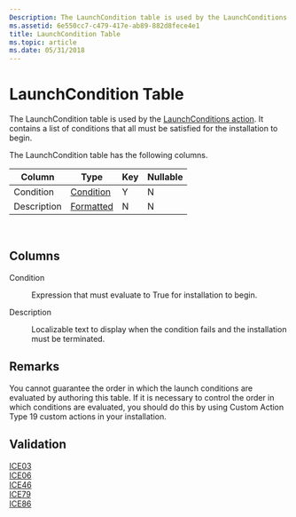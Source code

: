 ```yaml
---
Description: The LaunchCondition table is used by the LaunchConditions action. It contains a list of conditions that all must be satisfied for the installation to begin.
ms.assetid: 6e550cc7-c479-417e-ab89-882d8fece4e1
title: LaunchCondition Table
ms.topic: article
ms.date: 05/31/2018
---
```


# LaunchCondition Table

The LaunchCondition table is used by the [LaunchConditions action](launchconditions-action.md). It contains a list of conditions that all must be satisfied for the installation to begin.

The LaunchCondition table has the following columns.



| Column      | Type                       | Key | Nullable |
|-------------|----------------------------|-----|----------|
| Condition   | [Condition](condition.md) | Y   | N        |
| Description | [Formatted](formatted.md) | N   | N        |



 

## Columns

<dl> <dt>

<span id="Condition"></span><span id="condition"></span><span id="CONDITION"></span>Condition
</dt> <dd>

Expression that must evaluate to True for installation to begin.

</dd> <dt>

<span id="Description"></span><span id="description"></span><span id="DESCRIPTION"></span>Description
</dt> <dd>

Localizable text to display when the condition fails and the installation must be terminated.

</dd> </dl>

## Remarks

You cannot guarantee the order in which the launch conditions are evaluated by authoring this table. If it is necessary to control the order in which conditions are evaluated, you should do this by using Custom Action Type 19 custom actions in your installation.

## Validation

<dl>

[ICE03](ice03.md)  
[ICE06](ice06.md)  
[ICE46](ice46.md)  
[ICE79](ice79.md)  
[ICE86](ice86.md)  
</dl>

 

 



